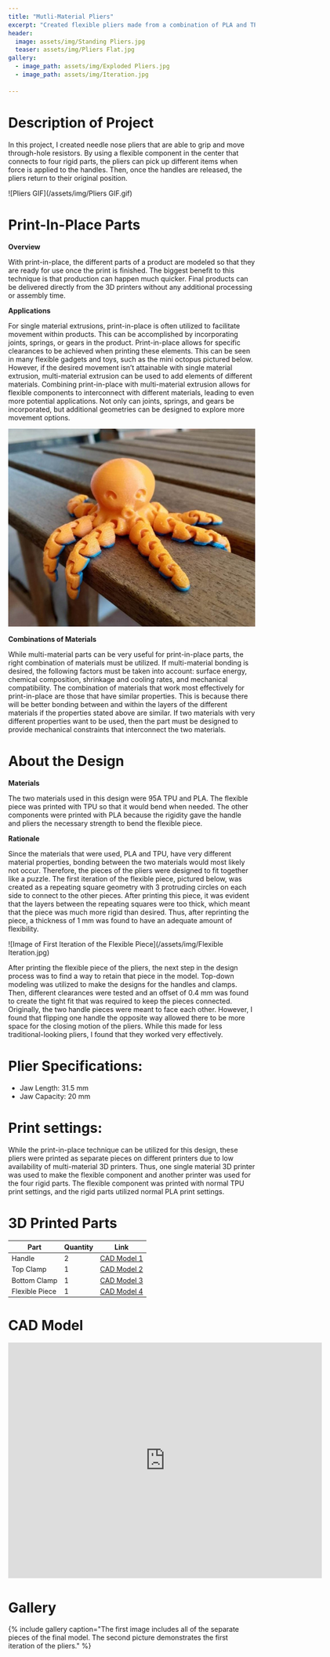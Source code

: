 ```yaml
---
title: "Mutli-Material Pliers"
excerpt: "Created flexible pliers made from a combination of PLA and TPU parts."
header:
  image: assets/img/Standing Pliers.jpg
  teaser: assets/img/Pliers Flat.jpg
gallery:
  - image_path: assets/img/Exploded Pliers.jpg
  - image_path: assets/img/Iteration.jpg
   
---
```

# Description of Project

In this project, I created needle nose pliers that are able to grip and move through-hole resistors. By using a flexible component in the center that connects to four rigid parts, the pliers can pick up different items when force is applied to the handles. Then, once the handles are released, the pliers return to their original position.

![Pliers GIF](/assets/img/Pliers GIF.gif)

# Print-In-Place Parts

**Overview**

With print-in-place, the different parts of a product are modeled so that they are ready for use once the print is finished. The biggest benefit to this technique is that production can happen much quicker. Final products can be delivered directly from the 3D printers without any additional processing or assembly time. 



**Applications**

For single material extrusions, print-in-place is often utilized to facilitate movement within products. This can be accomplished by incorporating joints, springs, or gears in the product. Print-in-place allows for specific clearances to be achieved when printing these elements. This can be seen in many flexible gadgets and toys, such as the mini octopus pictured below. However, if the desired movement isn’t attainable with single material extrusion, multi-material extrusion can be used to add elements of different materials. Combining print-in-place with multi-material extrusion allows for flexible components to interconnect with different materials, leading to even more potential applications. Not only can joints, springs, and gears be incorporated, but additional geometries can be designed to explore more movement options.  

![Image of Octopus Flexible Gadget](/assets/img/Octopus.jpg)



**Combinations of Materials**

While multi-material parts can be very useful for print-in-place parts, the right combination of materials must be utilized. If multi-material bonding is desired, the following factors must be taken into account: surface energy, chemical composition, shrinkage and cooling rates, and mechanical compatibility. The combination of materials that work most effectively for print-in-place are those that have similar properties. This is because there will be better bonding between and within the layers of the different materials if the properties stated above are similar. If two materials with very different properties want to be used, then the part must be designed to provide mechanical constraints that interconnect the two materials.

# About the Design

**Materials** 

The two materials used in this design were 95A TPU and PLA. The flexible piece was printed with TPU so that it would bend when needed. The other components were printed with PLA because the rigidity gave the handle and pliers the necessary strength to bend the flexible piece.



**Rationale**

Since the materials that were used, PLA and TPU, have very different material properties, bonding between the two materials would most likely not occur. Therefore, the pieces of the pliers were designed to fit together like a puzzle. The first iteration of the flexible piece, pictured below, was created as a repeating square geometry with 3 protruding circles on each side to connect to the other pieces. After printing this piece, it was evident that the layers between the repeating squares were too thick, which meant that the piece was much more rigid than desired. Thus, after reprinting the piece, a thickness of 1 mm was found to have an adequate amount of flexibility. 

![Image of First Iteration of the Flexible Piece](/assets/img/Flexible Iteration.jpg)

After printing the flexible piece of the pliers, the next step in the design process was to find a way to retain that piece in the model. Top-down modeling was utilized to make the designs for the handles and clamps. Then, different clearances were tested and an offset of 0.4 mm was found to create the tight fit that was required to keep the pieces connected. Originally, the two handle pieces were meant to face each other. However, I found that flipping one handle the opposite way allowed there to be more space for the closing motion of the pliers. While this made for less traditional-looking pliers, I found that they worked very effectively.

# Plier Specifications:
* Jaw Length: 31.5 mm
* Jaw Capacity: 20 mm

# Print settings:
While the print-in-place technique can be utilized for this design, these pliers were printed as separate pieces on different printers due to low availability of multi-material 3D printers. Thus, one single material 3D printer was used to make the flexible component and another printer was used for the four rigid parts. The flexible component was printed with normal TPU print settings, and the rigid parts utilized normal PLA print settings.

# 3D Printed Parts

| Part | Quantity | Link |
| ---- | -------- | ---- |
| Handle | 2 | [CAD Model 1](https://a360.co/3Zwqa0H) |
| Top Clamp | 1 | [CAD Model 2](https://a360.co/3rtEp9T) |
| Bottom Clamp | 1 | [CAD Model 3](https://a360.co/3Po1T8j) |
| Flexible Piece | 1 | [CAD Model 4](https://a360.co/3Po1T8j) |

# CAD Model
<iframe src="https://vanderbilt643.autodesk360.com/shares/public/SH512d4QTec90decfa6e0e4b09e1ea3c9f7b?mode=embed" width="640" height="480" allowfullscreen="true" webkitallowfullscreen="true" mozallowfullscreen="true"  frameborder="0"></iframe>

# Gallery
{% include gallery caption="The first image includes all of the separate pieces of the final model. The second picture demonstrates the first iteration of the pliers." %}

